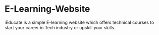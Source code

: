 # E-Learning-Website
iEducate is a simple E-learning website which offers technical courses to start your career in Tech industry or upskill your skills.
